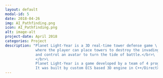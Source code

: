 ```yaml
---
layout: default
modal-id: 5
date: 2018-04-26
img: AI_Pathfinding.png
icon: AI_Pathfinding.png
alt: image-alt
project-date: April 2018
categories: Project
description: "Planet Light-Year is a 3D real-time tower defense game \ 
			  where the player can place towers to destroy the invading minions \
			  and control an avatar to turn the tide of battle.</br>\
			  </br>\
			  Planet Light-Year is a game developed by a team of 4 programmers in 4 months.</br>\
			  It was built by custom ECS based 3D engine in C++/DirectX from scratch and also has a in-build editor."
---
```

